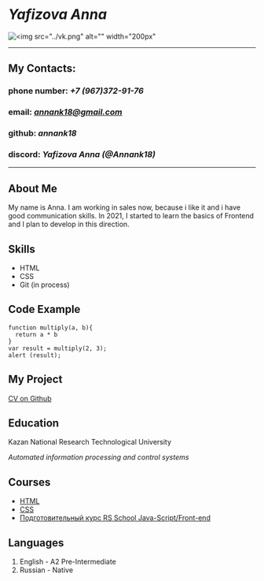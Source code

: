 # ***Yafizova Anna***

![<img src="../vk.png" alt="" width="200px"](../vk.png)

***********
## **My Contacts**:

### phone number: *+7 (967)372-91-76*
### email: *annank18@gmail.com*
### github: *annank18*
### discord: *Yafizova Anna (@Annank18)*

***********

## **About Me**

My name is Anna. I am working in sales now, because i like it and i have good communication skills. In 2021, I started to learn the basics of Frontend and I plan to develop in this direction.

## **Skills**

* HTML
* CSS
* Git (in process)

## **Code Example**

```
function multiply(a, b){
  return a * b
}
var result = multiply(2, 3);
alert (result);

```

## **My Project**

[CV on Github](https://annank18.github.io/rsschool-cv/cv)

## **Education**

Kazan National Research Technological University

_Automated information processing and control systems_

## **Courses**

* [HTML](https://beonmax.com/courses/html-css-osnovy/)
* [CSS](https://beonmax.com/courses/html-and-css/)
* [Подготовительный курс RS School Java-Script/Front-end](https://rs.school/js-stage0/)

## **Languages**

1. English - A2 Pre-Intermediate
2. Russian - Native

